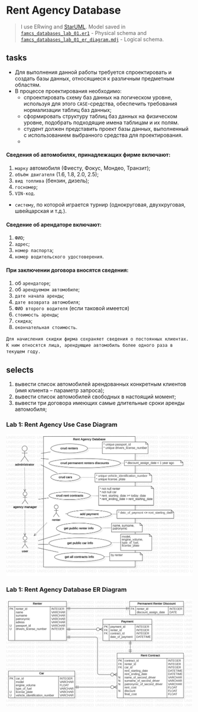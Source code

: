 # Rent Agency Database
> I use ERwing and [StarUML](http://staruml.io/). Model saved in
> [`famcs_databases_lab_01.er1`](https://github.com/vetasavitskaya/famcs_databases_labs/blob/main/famcs_databases_lab_01/famcs_databases_lab_01.er1) - Physical schema and 
> [`famcs_databases_lab_01_er_diagram.mdj`](https://github.com/vetasavitskaya/famcs_databases_labs/blob/main/famcs_databases_lab_01/famcs_databases_lab_01_er_diagram.mdj) - Logical schema.
## tasks
- Для выполнения данной работы требуется спроектировать и создать базы данных, относящиеся к различным предметным областям.
- В процессе проектирования необходимо:
  - спроектировать схему баз данных на логическом уровне, используя для этого `CASE`-средства, обеспечить требования нормализации таблиц баз данных;
  - сформировать структуру таблиц баз данных на физическом уровне, подобрать подходящие имена таблицам и их полям.
  - студент должен представить проект базы данных, выполненный с использованием выбранного средства для проектирования.
  - 
#### Сведения об автомобилях, принадлежащих фирме включают:
1. `марку` автомобиля (Фиесту, Фокус, Мондео, Транзит);
2. `объём двигателя` (1.6, 1.8, 2.0, 2.5);
3. `вид топлива` (бензин, дизель);
4. `госномер`;
5. `VIN-код`.

- `систему`, по которой играется турнир (однокруговая, двухкруговая, швейцарская
  и т.д.).

#### Сведение об арендаторе включают:
1. `ФИО`;
2. `адрес`;
3. `номер паспорта`;
4. `номер водительского удостоверения`.

#### При заключении договора вносятся сведения:
1. об `арендаторе`;
2. об `арендуемом автомобиле`;
3. `дате начала аренды`;
4. `дате возврата автомобиля`;
5. `ФИО второго водителя` (если таковой имеется)
6. `стоимость аренды`;
7. `скидка`;
8. `окончательная стоимость`.

`Для начисления скидки фирма сохраняет сведения о постоянных клиентах. К ним относятся лица, арендующие автомобиль более одного раза в текущем году.`

## selects
1. вывести список автомобилей арендованных конкретным клиентов (имя клиента – параметр запроса);
2. вывести список автомобилей свободных в настоящий момент;
3. вывести три договора имеющих самые длительные сроки аренды автомобиля;
   
### Lab 1: Rent Agency Use Case Diagram
![*Rent Agency Use Case Diagram*](https://github.com/vetasavitskaya/famcs_databases_labs/blob/main/famcs_databases_lab_01/Rent%20Agency%20Use%20Case%20Diagram.png)

### Lab 1: Rent Agency Database ER Diagram
![*Rent Agency Database ER Diagram*](https://github.com/vetasavitskaya/famcs_databases_labs/blob/main/famcs_databases_lab_01/Rent%20Agency%20Database%20ER%20Diagram.png)

